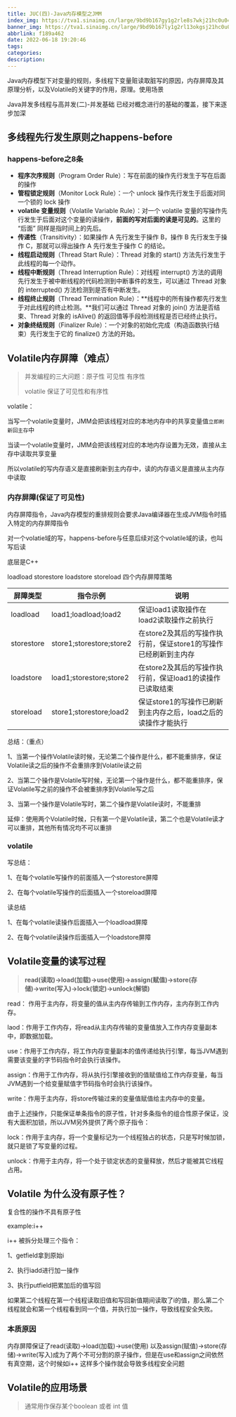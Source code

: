 ```yaml
---
title: JUC(四)-Java内存模型之JMM
index_img: https://tva1.sinaimg.cn/large/9bd9b167gy1g2rle8s7wkj21hc0u04fj.jpg
banner_img: https://tva1.sinaimg.cn/large/9bd9b167ly1g2rl13okgsj21hc0u0qfz.jpg
abbrlink: f189a462
date: 2022-06-18 19:20:46
tags:
categories:
description:
---
```


Java内存模型下对变量的规则，多线程下变量赃读取脏写的原因，内存屏障及其原理分析，以及Volatile的关键字的作用，原理。使用场景

<!-- more -->

Java并发多线程与高并发(二)-并发基础 已经对概念进行的基础的覆盖，接下来逐步加深

## 多线程先行发生原则之happens-before

### happens-before之8条

- **程序次序规则**（Program Order Rule）：写在前面的操作先行发生于写在后面的操作
- **管程锁定规则**（Monitor Lock Rule）：一个 unlock 操作先行发生于后面对同一个锁的 lock 操作
- **volatile 变量规则**（Volatile Variable Rule）：对一个 volatile 变量的写操作先行发生于后面对这个变量的读操作，**前面的写对后面的读是可见的**。这里的 “后面” 同样是指时间上的先后。
- **传递性**（Transitivity）：如果操作 A 先行发生于操作 B，操作 B 先行发生于操作 C，那就可以得出操作 A 先行发生于操作 C 的结论。
- **线程启动规则**（Thread Start Rule）：Thread 对象的 start() 方法先行发生于此线程的每一个动作。
- **线程中断规则**（Thread Interruption Rule）：对线程 interrupt() 方法的调用先行发生于被中断线程的代码检测到中断事件的发生，可以通过 Thread 对象的 interrupted() 方法检测到是否有中断发生。
- **线程终止规则**（Thread Termination Rule）：**线程中的所有操作都先行发生于对此线程的终止检测。**我们可以通过 Thread 对象的 join() 方法是否结束、Thread 对象的 isAlive() 的返回值等手段检测线程是否已经终止执行。
- **对象终结规则**（Finalizer Rule）：一个对象的初始化完成（构造函数执行结束）先行发生于它的 finalize() 方法的开始。

## Volatile内存屏障（难点）

> 并发编程的三大问题：原子性 可见性  有序性
>
> volatile 保证了可见性和有序性

volatile：

当写一个volatile变量时，JMM会把该线程对应的本地内存中的共享变量值`立即刷新回主存`中

当读一个volatile变量时，JMM会把该线程对应的本地内存设置为无效，直接从主存中读取共享变量 

所以volatile的写内存语义是直接刷新到主内存中，读的内存语义是直接从主内存中读取

### 内存屏障(保证了可见性)

内存屏障指令，Java内存模型的重排规则会要求Java编译器在生成JVM指令时插入特定的内存屏障指令

对一个volatie域的写，happens-before与任意后续对这个volatile域的读，也叫写后读

 底层是C++

loadload  storestore  loadstore  storeload 四个内存屏障策略

| 屏障类型   | 指令示例                 | 说明                                                         |
| ---------- | ------------------------ | ------------------------------------------------------------ |
| loadload   | load1;loadload;load2     | 保证load1读取操作在load2读取操作之前执行                     |
| storestore | store1;storestore;store2 | 在store2及其后的写操作执行前，保证store1的写操作已经刷新到主内存 |
| loadstore  | load1;storestore;store2  | 在store2及其后的写操作执行前，保证load1的读操作已读取结束    |
| storeload  | store1;storestore;load2  | 保证store1的写操作已刷新到主内存之后，load之后的读操作才能执行 |

总结：（重点）

1、当第一个操作Volatile读时候，无论第二个操作是什么，都不能重排序，保证Volatile读之后的操作不会重排序到Volatile读之前

2、当第二个操作是Volatile写时候，无论第一个操作是什么，都不能重排序，保证Volatile写之前的操作不会被重排序到Volatile写之后

3、当第一个操作是Volatile写时，第二个操作是Volatile读时，不能重排



延伸：使用两个Volatile时候，只有第一个是Volatile读，第二个也是Volatile读才可以重排，其他所有情况均不可以重排

### volatile

写总结：

1、在每个volatile写操作的前面插入一个storestore屏障

2、在每个volatile写操作的后面插入一个storeload屏障

读总结

1、在每个volatile读操作后面插入一个loadload屏障

2、在每个volatile读操作后面插入一个loadstore屏障

## Volatile变量的读写过程

> **read(读取)→load(加载)→use(使用)→assign(赋值)→store(存储)→write(写入)→lock(锁定)→unlock(解锁)**

read： 作用于主内存，将变量的值从主内存传输到工作内存，主内存到工作内存。

laod：作用于工作内存，将read从主内存传输的变量值放入工作内存变量副本中，即数据加载。

use：作用于工作内存，将工作内存变量副本的值传递给执行引擎，每当JVM遇到需要该变量的字节码指令时会执行该操作。

assign：作用于工作内存，将从执行引擎接收到的值赋值给工作内存变量，每当JVM遇到一个给变量赋值字节码指令时会执行该操作。

write：作用于主内存，将store传输过来的变量值赋值给主内存中的变量。

由于上述操作，只能保证单条指令的原子性，针对多条指令的组合性原子保证，没有大面积加锁，所以JVM另外提供了两个原子指令：

lock：作用于主内存，将一个变量标记为一个线程独占的状态，只是写时候加锁，就只是锁了写变量的过程。

unlock：作用于主内存，将一个处于锁定状态的变量释放，然后才能被其它线程占用。

## Volatile 为什么没有原子性？

复合性的操作不具有原子性

example:i++

i++ 被拆分处理三个指令：

1、getfield拿到原始i

2、执行iadd进行加一操作

3、执行putfield把累加后的值写回

如果第二个线程在第一个线程读取旧值和写回新值期间读取了i的值，那么第二个线程就会和第一个线程看到同一个值，并执行加一操作，导致线程安全失败。

### 本质原因

内存屏障保证了read(读取)→load(加载)→use(使用)  以及assign(赋值)→store(存储)→write(写入)成为了两个不可分割的原子操作，但是在use和assign之间依然有真空期，这个时候如i++ 这样多个操作就会导致多线程安全问题

## Volatile的应用场景

> 通常用作保存某个boolean 或者 int 值

 





